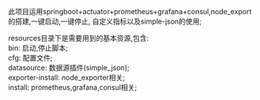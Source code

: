 此项目运用springboot+actuator+prometheus+grafana+consul,node_export的搭建,一键启动,一键停止,
自定义指标以及simple-json的使用;

<p>
resources目录下是需要用到的基本资源,包含:<br/>
    bin: 启动,停止脚本;<br/>
    cfg: 配置文件;<br/>
    datasource: 数据源插件(simple_json);<br/>
    exporter-install: node_exporter相关;<br/>
    install: prometheus,grafana,consul相关;<br/>
</p>
